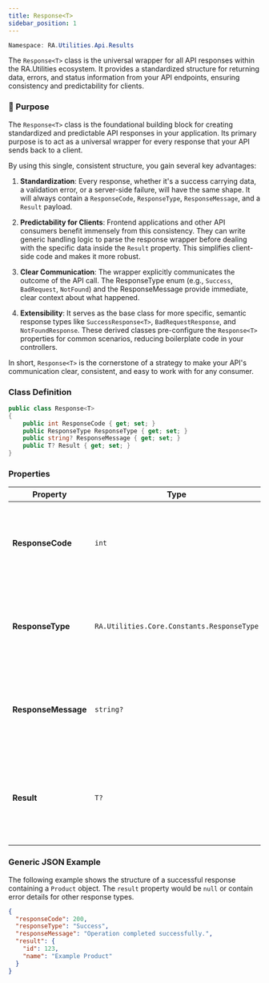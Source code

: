```yaml
---
title: Response<T>
sidebar_position: 1
---
```


```powershell
Namespace: RA.Utilities.Api.Results
```

The `Response<T>` class is the universal wrapper for all API responses within the RA.Utilities ecosystem. It provides a standardized structure for returning data, errors, and status information from your API endpoints, ensuring consistency and predictability for clients.

### 🎯 Purpose

The `Response<T>` class is the foundational building block for creating standardized and predictable API responses in your application.
Its primary purpose is to act as a universal wrapper for every response that your API sends back to a client.

By using this single, consistent structure, you gain several key advantages:

1. **Standardization**: Every response, whether it's a success carrying data, a validation error, or a server-side failure, will have the same shape.
It will always contain a `ResponseCode`, `ResponseType`, `ResponseMessage`, and a `Result` payload.

2. **Predictability for Clients**: Frontend applications and other API consumers benefit immensely from this consistency.
They can write generic handling logic to parse the response wrapper before dealing with the specific data inside the `Result` property.
This simplifies client-side code and makes it more robust.

3. **Clear Communication**: The wrapper explicitly communicates the outcome of the API call.
The ResponseType enum (e.g., `Success`, `BadRequest`, `NotFound`) and the ResponseMessage provide immediate, clear context about what happened.

4. **Extensibility**: It serves as the base class for more specific, semantic response types like `SuccessResponse<T>`, `BadRequestResponse`, and `NotFoundResponse`.
These derived classes pre-configure the `Response<T>` properties for common scenarios, reducing boilerplate code in your controllers.

In short, `Response<T>` is the cornerstone of a strategy to make your API's communication clear, consistent, and easy to work with for any consumer.

### Class Definition

```csharp showLineNumbers
public class Response<T>
{
    public int ResponseCode { get; set; }
    public ResponseType ResponseType { get; set; }
    public string? ResponseMessage { get; set; }
    public T? Result { get; set; }
}
```

### Properties

| Property          | Type                                       | Description                                                              |
| ----------------- | ------------------------------------------ | ------------------------------------------------------------------------ |
| **ResponseCode**    | `int`                                      | A code for the response, often mapping to an HTTP status code.           |
| **ResponseType**    | `RA.Utilities.Core.Constants.ResponseType` | An enum indicating the type of response (e.g., `Success`, `Error`, `NotFound`). |
| **ResponseMessage** | `string?`                                  | A human-friendly message describing the outcome of the operation.        |
| **Result**          | `T?`                                       | The actual data payload of the response. Can be `null` for error responses. |

### Generic JSON Example

The following example shows the structure of a successful response containing a `Product` object.
The `result` property would be `null` or contain error details for other response types.

```json showLineNumbers
{
  "responseCode": 200,
  "responseType": "Success",
  "responseMessage": "Operation completed successfully.",
  "result": {
    "id": 123,
    "name": "Example Product"
  }
}
```
